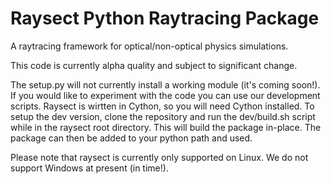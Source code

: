 Raysect Python Raytracing Package
=================================

A raytracing framework for optical/non-optical physics simulations.

This code is currently alpha quality and subject to significant change.

The setup.py will not currently install a working module (it's coming soon!). If you would like to experiment with the code you can use our development scripts. Raysect is wirtten in Cython, so you will need Cython installed. To setup the dev version, clone the repository and run the dev/build.sh script while in the raysect root directory. This will build the package in-place. The package can then be added to your python path and used.

Please note that raysect is currently only supported on Linux. We do not support Windows at present (in time!).
